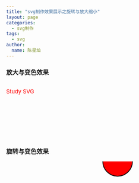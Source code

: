```yaml
---
title: "svg制作效果展示之旋转与放大缩小"
layout: page
categories: 
  - svg制作
tags:
  - svg
author: 
  name: 陈星灿
---
```

<html>
	<head>
		<style>
			@keyframes xz
				{
					from {fill: red;transform: rotateY(10deg);font-size:15px;}
					to {fill: blue;transform: rotateY(65deg);font-size:36px;}
				}
			@keyframes xz1
				{
					from {fill: red;transform: rotate(0deg);stroke-width:2;}
					to {fill: blue;transform: rotate(90deg);stroke-width:18;}
				}
			text{
				animation: xz 5s infinite;
			}
			circle{
				animation: xz1 3s linear 2s infinite alternate;
			}
		</style>
	</head>	
<body>

### 放大与变色效果

<svg xmlns="http://www.w3.org/2000/svg" version="1.1" x="100" y="50">
  <text id="text" x="0" y="30" fill="red">Study SVG</text>
</svg>

### 旋转与变色效果

<svg xmlns="http://www.w3.org/2000/svg" version="1.1" height="500" width="500">
   <circle cx="300" cy="0" r="40" stroke="black" stroke-width="2" fill="red" />
</svg> 
 
</body>
</html>